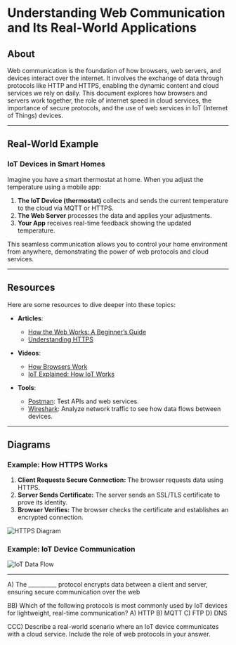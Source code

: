 # Understanding Web Communication and Its Real-World Applications

## About  
Web communication is the foundation of how browsers, web servers, and devices interact over the internet. It involves the exchange of data through protocols like HTTP and HTTPS, enabling the dynamic content and cloud services we rely on daily. This document explores how browsers and servers work together, the role of internet speed in cloud services, the importance of secure protocols, and the use of web services in IoT (Internet of Things) devices.

---

## Real-World Example  

### IoT Devices in Smart Homes  
Imagine you have a smart thermostat at home. When you adjust the temperature using a mobile app:  
1. **The IoT Device (thermostat)** collects and sends the current temperature to the cloud via MQTT or HTTPS.  
2. **The Web Server** processes the data and applies your adjustments.  
3. **Your App** receives real-time feedback showing the updated temperature.  

This seamless communication allows you to control your home environment from anywhere, demonstrating the power of web protocols and cloud services.

---

## Resources  

Here are some resources to dive deeper into these topics:  
- **Articles**:  
  - [How the Web Works: A Beginner’s Guide](https://developer.mozilla.org/en-US/docs/Learn/Common_questions/How_does_the_Internet_work)  
  - [Understanding HTTPS](https://www.cloudflare.com/learning/ssl/what-is-https/)  

- **Videos**:  
  - [How Browsers Work](https://www.youtube.com/watch?v=WjDrMKZWCt0)  
  - [IoT Explained: How IoT Works](https://www.youtube.com/watch?v=QSIPNhOiMoE)  

- **Tools**:  
  - [Postman](https://www.postman.com/): Test APIs and web services.  
  - [Wireshark](https://www.wireshark.org/): Analyze network traffic to see how data flows between devices.  

---

## Diagrams  

### Example: How HTTPS Works  

1. **Client Requests Secure Connection:** The browser requests data using HTTPS.  
2. **Server Sends Certificate:** The server sends an SSL/TLS certificate to prove its identity.  
3. **Browser Verifies:** The browser checks the certificate and establishes an encrypted connection.  

![HTTPS Diagram](https://upload.wikimedia.org/wikipedia/commons/4/4b/SSL-TLS_handshake.svg)  

### Example: IoT Device Communication  

![IoT Data Flow](https://upload.wikimedia.org/wikipedia/commons/3/38/IoT_Architecture_with_Device%2C_Edge_and_Cloud.svg)  



---



A) The __________ protocol encrypts data between a client and server, ensuring secure communication over the web

BB) Which of the following protocols is most commonly used by IoT devices for lightweight, real-time communication?
A) HTTP
B) MQTT
C) FTP
D) DNS

CCC) Describe a real-world scenario where an IoT device communicates with a cloud service. Include the role of web protocols in your answer.
